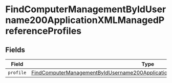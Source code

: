# FindComputerManagementByIdUsername200ApplicationXMLManagedPreferenceProfiles


## Fields

| Field                                                                                                                                                                                                 | Type                                                                                                                                                                                                  | Required                                                                                                                                                                                              | Description                                                                                                                                                                                           |
| ----------------------------------------------------------------------------------------------------------------------------------------------------------------------------------------------------- | ----------------------------------------------------------------------------------------------------------------------------------------------------------------------------------------------------- | ----------------------------------------------------------------------------------------------------------------------------------------------------------------------------------------------------- | ----------------------------------------------------------------------------------------------------------------------------------------------------------------------------------------------------- |
| `profile`                                                                                                                                                                                             | [FindComputerManagementByIdUsername200ApplicationXMLManagedPreferenceProfilesProfile](../../models/operations/findcomputermanagementbyidusername200applicationxmlmanagedpreferenceprofilesprofile.md) | :heavy_minus_sign:                                                                                                                                                                                    | N/A                                                                                                                                                                                                   |